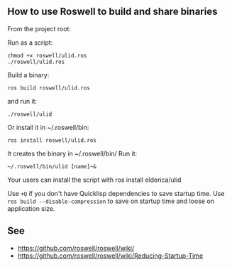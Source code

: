 
## How to use Roswell to build and share binaries

From the project root:

Run as a script:

    chmod +x roswell/ulid.ros
    ./roswell/ulid.ros

Build a binary:

    ros build roswell/ulid.ros

and run it:

    ./roswell/ulid

Or install it in ~/.roswell/bin:

    ros install roswell/ulid.ros

It creates the binary in ~/.roswell/bin/
Run it:

    ~/.roswell/bin/ulid [name]~&

Your users can install the script with ros install elderica/ulid

Use `+Q` if you don't have Quicklisp dependencies to save startup time.
Use `ros build --disable-compression` to save on startup time and loose on application size.


## See

- https://github.com/roswell/roswell/wiki/
- https://github.com/roswell/roswell/wiki/Reducing-Startup-Time
